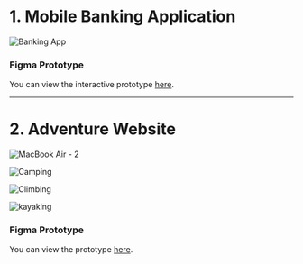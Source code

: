 # 1. Mobile Banking Application

<!-- ![Mobile_Banking_App](https://github.com/sejalkoli/UI-Design/assets/116626091/27393b8b-49f7-48f4-831c-15edb1aa29be) -->
![Banking App](https://github.com/user-attachments/assets/837529a1-01dc-42ca-afd6-31446e38739f)

### Figma Prototype

You can view the interactive prototype [here](https://www.figma.com/proto/7JVfESKqWtfHHQUPKGNO6t/Banking-mobile-app?node-id=83-4&t=jf0hCmVbfmFz1VPz-1&scaling=scale-down&content-scaling=fixed&page-id=83%3A3).


___


# 2. Adventure Website
<!-- ![Device - Macbook Air](https://github.com/user-attachments/assets/78bbfe1d-442c-415f-88b9-82c3c318604f) -->

![MacBook Air - 2](https://github.com/user-attachments/assets/ebe46d35-3d58-4722-a9a1-93c7e78628fb)


![Camping](https://github.com/user-attachments/assets/ccd79287-6c51-4a4b-a06a-e67c91ef246b)


![Climbing](https://github.com/user-attachments/assets/0f51ac12-63da-42e2-a22d-e5236b8b989e)


![kayaking](https://github.com/user-attachments/assets/a33cafad-57e6-42fa-84eb-588b4b50cb80)

### Figma Prototype

You can view the prototype [here](https://www.figma.com/proto/UVJdZ7kut1bCXvadyakvrl/Adventure?node-id=50-110&t=KamT5zJ4GVmMvEES-1&scaling=scale-down&content-scaling=fixed&page-id=0%3A1).


